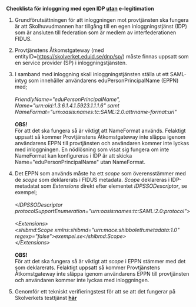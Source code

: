 **Checklista för inloggning med egen IDP <ins>utan</ins> e-legitimation**

1.  Grundförutsättningen för att inloggningen mot provtjänsten ska
    fungera är att Skolhuvudmannen har tillgång till en egen
    inloggningstjänst (IDP) som är ansluten till federation som är
    medlem av interfederationen FIDUS.

2.  Provtjänstens Åtkomstgateway (med
    entityID=<https://skolverket.eduid.se/dnp/sp/>) måste finnas uppsatt
    som en service provider (SP) i inloggningstjänsten.

3.  I samband med inloggning skall inloggningstjänsten ställa ut ett
    SAML-intyg som innehåller användarens eduPersonPrincipalName (EPPN)
    med;\
    \
    *FriendlyName=\"eduPersonPrincipalName\",\
    Name=\"urn:oid:1.3.6.1.4.1.5923.1.1.1.6\" samt
    NameFormat=\"urn:oasis:names:tc:SAML:2.0:attrname-format:uri\"*\
    \
    **OBS!**\
    För att det ska fungera så är viktigt att NameFormat används.
    Felaktigt uppsatt så kommer Provtjänstens Åtkomstgateway inte släppa
    igenom användarens EPPN till provtjänsten och användaren kommer inte
    lyckas med inloggningen. En nödlösning som visat sig fungera om inte NameFormat kan konfigureras i IDP är att skicka Name=\"eduPersonPrincipalName\" utan NameFormat.

4.  Det EPPN som används måste ha ett *scope* som överensstämmer med de
    *scope* som deklarerats i FIDUS metadata. *Scope* deklareras i
    IDP-metadatat som *Extensions* direkt efter elementet
    *IDPSSODescriptor*, se exempel;\
    \
    *\<IDPSSODescriptor
    protocolSupportEnumeration=\"urn:oasis:names:tc:SAML:2.0:protocol\"\>\
    \
    \<Extensions\>\
    \<shibmd:Scope xmlns:shibmd=\"urn:mace:shibboleth:metadata:1.0\"\
    regexp=\"false\"\>exempel.se\</shibmd:Scope\>\
    \</Extensions\>*\
    \
    **OBS!**\
    För att det ska fungera så är viktigt att *scope* i EPPN stämmer med
    det som deklarerats. Felaktigt uppsatt så kommer Provtjänstens
    Åtkomstgateway inte släppa igenom användarens EPPN till provtjänsten
    och användaren kommer inte lyckas med inloggningen.

5.  Genomför ett tekniskt verifieringstest för att se att det fungerar på Skolverkets testtjänst
    **[här](https://fidustest.skolverket.se/DNP/)**
